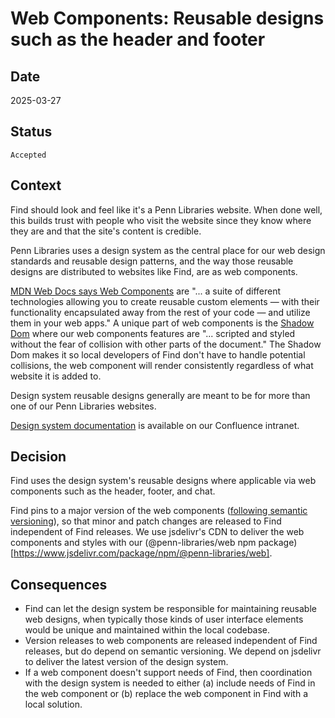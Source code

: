 # Web Components: Reusable designs such as the header and footer

## Date
2025-03-27

## Status
`Accepted`

## Context
Find should look and feel like it's a Penn Libraries website. When done well, this builds trust with people who visit the website since they know where they are and that the site's content is credible.

Penn Libraries uses a design system as the central place for our web design standards and reusable design patterns, and the way those reusable designs are distributed to websites like Find, are as web components.

[MDN Web Docs says Web Components](https://developer.mozilla.org/en-US/docs/Web/API/Web_components) are "... a suite of different technologies allowing you to create reusable custom elements — with their functionality encapsulated away from the rest of your code — and utilize them in your web apps." A unique part of web components is the [Shadow Dom](https://developer.mozilla.org/en-US/docs/Web/API/Web_components#shadow_dom_2) where our web components features are "... scripted and styled without the fear of collision with other parts of the document." The Shadow Dom makes it so local developers of Find don't have to handle potential collisions, the web component will render consistently regardless of what website it is added to.

Design system reusable designs generally are meant to be for more than one of our Penn Libraries websites.

[Design system documentation](https://upennlibrary.atlassian.net/wiki/spaces/designsystem/overview) is available on our Confluence intranet.

## Decision
Find uses the design system's reusable designs where applicable via web components such as the header, footer, and chat.

Find pins to a major version of the web components ([following semantic versioning](https://semver.org/)), so that minor and patch changes are released to Find independent of Find releases. We use jsdelivr's CDN to deliver the web components and styles with our (@penn-libraries/web npm package)[https://www.jsdelivr.com/package/npm/@penn-libraries/web].

## Consequences

- Find can let the design system be responsible for maintaining reusable web designs, when typically those kinds of user interface elements would be unique and maintained within the local codebase.
- Version releases to web components are released independent of Find releases, but do depend on semantic versioning. We depend on jsdelivr to deliver the latest version of the design system.
- If a web component doesn't support needs of Find, then coordination with the design system is needed to either (a) include needs of Find in the web component or (b) replace the web component in Find with a local solution.
